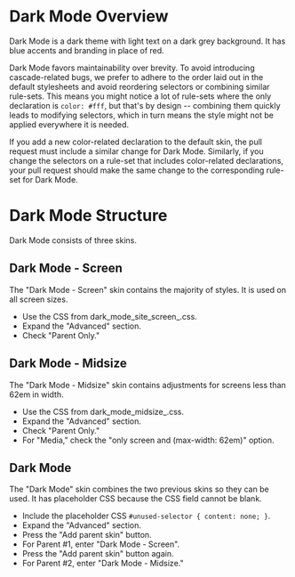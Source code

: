 # Dark Mode Overview

Dark Mode is a dark theme with light text on a dark grey background. It has blue
accents and branding in place of red.

Dark Mode favors maintainability over brevity. To avoid introducing
cascade-related bugs, we prefer to adhere to the order laid out in the default
stylesheets and avoid reordering selectors or combining similar rule-sets. This
means you might notice a lot of rule-sets where the only declaration is
`color: #fff`, but that's by design -- combining them quickly leads to modifying
selectors, which in turn means the style might not be applied everywhere it is
needed.

If you add a new color-related declaration to the default skin, the pull request
must include a similar change for Dark Mode. Similarly, if you change the
selectors on a rule-set that includes color-related declarations, your pull
request should make the same change to the corresponding rule-set for Dark Mode.

# Dark Mode Structure

Dark Mode consists of three skins.

## Dark Mode - Screen

The "Dark Mode - Screen" skin contains the majority of styles. It is used on all
screen sizes.

* Use the CSS from dark_mode_site_screen_.css.
* Expand the "Advanced" section.
* Check "Parent Only."

## Dark Mode - Midsize

The "Dark Mode - Midsize" skin contains adjustments for screens less than
62em in width.

* Use the CSS from dark_mode_midsize_.css.
* Expand the "Advanced" section.
* Check "Parent Only."
* For "Media," check the "only screen and (max-width: 62em)" option.

## Dark Mode

The "Dark Mode" skin combines the two previous skins so they can be used. It has
placeholder CSS because the CSS field cannot be blank.

* Include the placeholder CSS `#unused-selector { content: none; }`.
* Expand the "Advanced" section.
* Press the "Add parent skin" button.
* For Parent #1, enter "Dark Mode - Screen".
* Press the "Add parent skin" button again.
* For Parent #2, enter "Dark Mode - Midsize."
